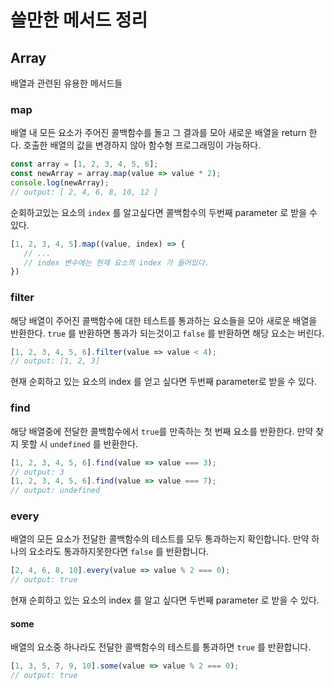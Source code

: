 # 쓸만한 메서드 정리

## Array

배열과 관련된 유용한 메서드들

### map

배열 내 모든 요소가 주어진 콜백함수를 돌고 그 결과를 모아 새로운 배열을 return 한다. 호출한 배열의 값을 변경하지 않아 함수형 프로그래밍이 가능하다.

```js
const array = [1, 2, 3, 4, 5, 6];
const newArray = array.map(value => value * 2);
console.log(newArray);
// output: [ 2, 4, 6, 8, 10, 12 ]
```

순회하고있는 요소의 `index` 를 알고싶다면 콜백함수의 두번째 parameter 로 받을 수 있다.

```js
[1, 2, 3, 4, 5].map((value, index) => {
   // ...
   // index 변수에는 현재 요소의 index 가 들어있다. 
})
```


### filter

해당 배열이 주어진 콜백함수에 대한 테스트를 통과하는 요소들을 모아 새로운 배열을 반환한다.
`true` 를 반환하면 통과가 되는것이고 `false` 를 반환하면 해당 요소는 버린다.

```js
[1, 2, 3, 4, 5, 6].filter(value => value < 4);
// output: [1, 2, 3]
```
현재 순회하고 있는 요소의 index 를 얻고 싶다면 두번째 parameter로 받을 수 있다.

### find

해당 배열중에 전달한 콜백함수에서 `true`를 만족하는 첫 번째 요소를 반환한다. 만약 찾지 못할 시 `undefined` 를 반환한다.

```js
[1, 2, 3, 4, 5, 6].find(value => value === 3);
// output: 3
[1, 2, 3, 4, 5, 6].find(value => value === 7);
// output: undefined
```

### every

배열의 모든 요소가 전달한 콜백함수의 테스트를 모두 통과하는지 확인합니다. 만약 하나의 요소라도 통과하지못한다면 `false` 를 반환합니다.

```js
[2, 4, 6, 8, 10].every(value => value % 2 === 0);
// output: true
```

현재 순회하고 있는 요소의 index 를 알고 싶다면 두번째 parameter 로 받을 수 있다.

#### some

배열의 요소중 하나라도 전달한 콜백함수의 테스트를 통과하면 `true` 를 반환합니다.

```js
[1, 3, 5, 7, 9, 10].some(value => value % 2 === 0);
// output: true
```
